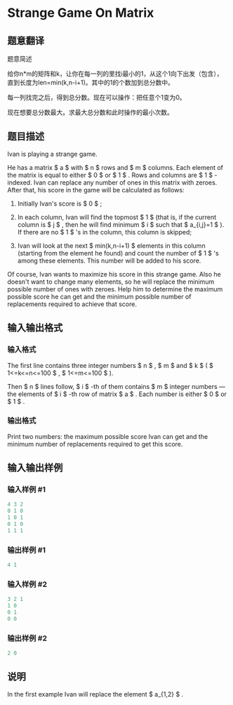 # Strange Game On Matrix

## 题意翻译

题意简述

给你n*m的矩阵和k，让你在每一列的里找i最小的1，从这个1向下出发（包含），直到长度为len=min(k,n-i+1)。其中的1的个数加到总分数中。

每一列找完之后，得到总分数。现在可以操作：把任意个1变为0。

现在想要总分数最大。求最大总分数和此时操作的最小次数。

## 题目描述

Ivan is playing a strange game.

He has a matrix $ a $ with $ n $ rows and $ m $ columns. Each element of the matrix is equal to either $ 0 $ or $ 1 $ . Rows and columns are $ 1 $ -indexed. Ivan can replace any number of ones in this matrix with zeroes. After that, his score in the game will be calculated as follows:

1. Initially Ivan's score is $ 0 $ ;

2. In each column, Ivan will find the topmost $ 1 $ (that is, if the current column is $ j $ , then he will find minimum $ i $ such that $ a_{i,j}=1 $ ). If there are no $ 1 $ 's in the column, this column is skipped;

3. Ivan will look at the next $ min(k,n-i+1) $ elements in this column (starting from the element he found) and count the number of $ 1 $ 's among these elements. This number will be added to his score.

Of course, Ivan wants to maximize his score in this strange game. Also he doesn't want to change many elements, so he will replace the minimum possible number of ones with zeroes. Help him to determine the maximum possible score he can get and the minimum possible number of replacements required to achieve that score.

## 输入输出格式

### 输入格式

The first line contains three integer numbers $ n $ , $ m $ and $ k $ ( $ 1<=k<=n<=100 $ , $ 1<=m<=100 $ ).

Then $ n $ lines follow, $ i $ -th of them contains $ m $ integer numbers — the elements of $ i $ -th row of matrix $ a $ . Each number is either $ 0 $ or $ 1 $ .

### 输出格式

Print two numbers: the maximum possible score Ivan can get and the minimum number of replacements required to get this score.

## 输入输出样例

### 输入样例 #1

```cpp
4 3 2
0 1 0
1 0 1
0 1 0
1 1 1

```
### 输出样例 #1

```cpp
4 1

```
### 输入样例 #2

```cpp
3 2 1
1 0
0 1
0 0

```
### 输出样例 #2

```cpp
2 0

```
## 说明

In the first example Ivan will replace the element $ a_{1,2} $ .

